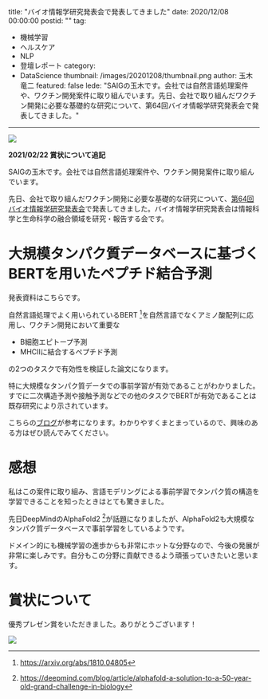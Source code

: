 title: "バイオ情報学研究発表会で発表してきました"
date: 2020/12/08 00:00:00
postid: ""
tag:
  - 機械学習
  - ヘルスケア
  - NLP
  - 登壇レポート
category:
  - DataScience
thumbnail: /images/20201208/thumbnail.png
author: 玉木竜二
featured: false
lede: "SAIGの玉木です。会社では自然言語処理案件や、ワクチン開発案件に取り組んでいます。先日、会社で取り組んだワクチン開発に必要な基礎的な研究について、第64回バイオ情報学研究発表会で発表してきました。"
---

<img src="/images/20201208/top.png" loading="lazy">

**2021/02/22 賞状について追記**

SAIGの玉木です。会社では自然言語処理案件や、ワクチン開発案件に取り組んでいます。

先日、会社で取り組んだワクチン開発に必要な基礎的な研究について、[第64回バイオ情報学研究発表会](https://www.ipsj.or.jp/kenkyukai/event/bio64.html)で発表してきました。バイオ情報学研究発表会は情報科学と生命科学の融合領域を研究・報告する会です。

# 大規模タンパク質データベースに基づくBERTを用いたペプチド結合予測
発表資料はこちらです。

<script async class="speakerdeck-embed" data-id="3e23f9e6d5744ea8a12bc65dad9528fb" data-ratio="1.33333333333333" src="//speakerdeck.com/assets/embed.js"></script>

自然言語処理でよく用いられているBERT [^1]を自然言語でなくアミノ酸配列に応用し、ワクチン開発において重要な

- B細胞エピトープ予測
- MHCⅡに結合するペプチド予測

の2つのタスクで有効性を検証した論文になります。

特に大規模なタンパク質データでの事前学習が有効であることがわかりました。すでに二次構造予測や接触予測などでの他のタスクでBERTが有効であることは既存研究により示されています。

こちらの[ブログ](https://bair.berkeley.edu/blog/2019/11/04/proteins/)が参考になります。わかりやすくまとまっているので、興味のある方はぜひ読んでみてください。

# 感想

私はこの案件に取り組み、言語モデリングによる事前学習でタンパク質の構造を学習できることを知ったときはとても驚きました。

先日DeepMindのAlphaFold2 [^2]が話題になりましたが、AlphaFold2も大規模なタンパク質データベースで事前学習をしているようです。

ドメイン的にも機械学習の進歩からも非常にホットな分野なので、今後の発展が非常に楽しみです。自分もこの分野に貢献できるよう頑張っていきたいと思います。

 [^1]: https://arxiv.org/abs/1810.04805
 [^2]: https://deepmind.com/blog/article/alphafold-a-solution-to-a-50-year-old-grand-challenge-in-biology


# 賞状について

優秀プレゼン賞をいただきました。ありがとうございます！

<img src="/images/20201208/pxl_20201225_110958972_2.jpg" class="img-middle-size" loading="lazy">
